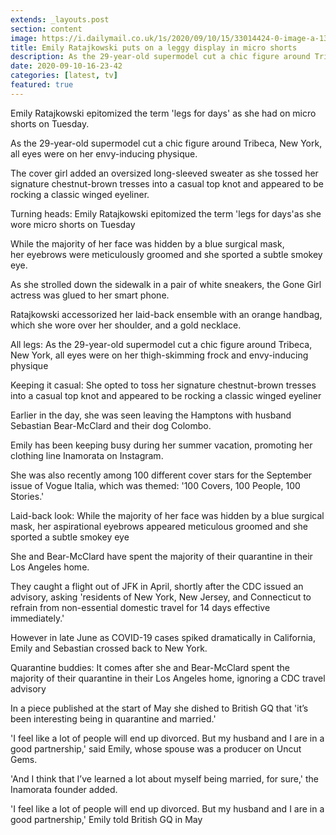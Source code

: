 ```yaml
---
extends: _layouts.post
section: content
image: https://i.dailymail.co.uk/1s/2020/09/10/15/33014424-0-image-a-13_1599748784131.jpg 
title: Emily Ratajkowski puts on a leggy display in micro shorts 
description: As the 29-year-old supermodel cut a chic figure around Tribeca, New York, all eyes were on her sensational legs in an oversize black long sleeve shirt that she wore without pants. 
date: 2020-09-10-16-23-42 
categories: [latest, tv] 
featured: true 
--- 
```

Emily Ratajkowski epitomized the term 'legs for days' as she had on micro shorts on Tuesday. 

As the 29-year-old supermodel cut a chic figure around Tribeca, New York, all eyes were on her envy-inducing physique.

The cover girl added an oversized long-sleeved sweater as she tossed her signature chestnut-brown tresses into a casual top knot and appeared to be rocking a classic winged eyeliner. 

Turning heads: Emily Ratajkowski epitomized the term 'legs for days'as she wore micro shorts on Tuesday

While the majority of her face was hidden by a blue surgical mask, her eyebrows were meticulously groomed and she sported a subtle smokey eye.  

As she strolled down the sidewalk in a pair of white sneakers, the Gone Girl actress was glued to her smart phone.  

Ratajkowski accessorized her laid-back ensemble with an orange handbag, which she wore over her shoulder, and a gold necklace. 

All legs: As the 29-year-old supermodel cut a chic figure around Tribeca, New York, all eyes were on her thigh-skimming frock and envy-inducing physique

Keeping it casual: She opted to toss her signature chestnut-brown tresses into a casual top knot and appeared to be rocking a classic winged eyeliner

Earlier in the day, she was seen leaving the Hamptons with husband Sebastian Bear-McClard and their dog Colombo. 

Emily has been keeping busy during her summer vacation, promoting her clothing line Inamorata on Instagram.

She was also recently among 100 different cover stars for the September issue of Vogue Italia, which was themed: '100 Covers, 100 People, 100 Stories.' 

Laid-back look: While the majority of her face was hidden by a blue surgical mask, her aspirational eyebrows appeared meticulous groomed and she sported a subtle smokey eye

She and Bear-McClard have spent the majority of their quarantine in their Los Angeles home.

They caught a flight out of JFK in April, shortly after the CDC issued an advisory, asking 'residents of New York, New Jersey, and Connecticut to refrain from non-essential domestic travel for 14 days effective immediately.'

However in late June as COVID-19 cases spiked dramatically in California, Emily and Sebastian crossed back to New York.

Quarantine buddies: It comes after she and Bear-McClard spent the majority of their quarantine in their Los Angeles home, ignoring a CDC travel advisory

In a piece published at the start of May she dished to British GQ that 'it’s been interesting being in quarantine and married.'

'I feel like a lot of people will end up divorced. But my husband and I are in a good partnership,' said Emily, whose spouse was a producer on Uncut Gems.

'And I think that I’ve learned a lot about myself being married, for sure,' the Inamorata founder added.

'I feel like a lot of people will end up divorced. But my husband and I are in a good partnership,' Emily told British GQ in May


